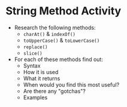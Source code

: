 # String Method Activity
- Research the following methods:
  * `charAt()` & `indexOf()`
  * `toUpperCase()` & `toLowerCase()`
  * `replace()`
  * `slice()`
- For each of these methods find out:
  * Syntax
  * How it is used
  * What it returns
  * When would you find this most useful?
  * Are there any "gotchas"?
  * Examples
